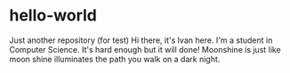 # hello-world
Just another repository (for test)
Hi there, it's Ivan here. I'm a student in Computer Science. It's hard enough but it will done!
Moonshine is just like moon shine illuminates the path you walk on a dark night.
